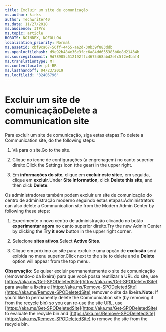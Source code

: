 ```yaml
---
title: Excluir um site de comunicação
ms.author: kirks
author: Techwriter40
ms.date: 11/27/2018
ms.audience: ITPro
ms.topic: article
ROBOTS: NOINDEX, NOFOLLOW
localization_priority: Normal
ms.assetid: cbf9ca67-56ff-4455-aa2d-30b39f883ddb
ms.openlocfilehash: d9e92b484e36e3fcc6a84dd655385b6e8d21434b
ms.sourcegitcommit: 9d78905c512192ffc4675468abd2efc5f2e4baf4
ms.translationtype: MT
ms.contentlocale: pt-BR
ms.lasthandoff: 04/23/2019
ms.locfileid: "32405796"
---
```

# <a name="delete-a-communication-site"></a><span data-ttu-id="36077-102">Excluir um site de comunicação</span><span class="sxs-lookup"><span data-stu-id="36077-102">Delete a communication site</span></span>

<span data-ttu-id="36077-103">Para excluir um site de comunicação, siga estas etapas:</span><span class="sxs-lookup"><span data-stu-id="36077-103">To delete a Communication site, do the following steps:</span></span> 
  
1. <span data-ttu-id="36077-104">Vá para o site.</span><span class="sxs-lookup"><span data-stu-id="36077-104">Go to the site.</span></span> 
  
2. <span data-ttu-id="36077-105">Clique no ícone de configurações (a engrenagem) no canto superior direito.</span><span class="sxs-lookup"><span data-stu-id="36077-105">Click the Settings icon (the gear) in the upper right.</span></span> 
  
3. <span data-ttu-id="36077-106">Em **informações do site**, clique em **excluir este site**e, em seguida, clique em **excluir**.</span><span class="sxs-lookup"><span data-stu-id="36077-106">Under **Site Information**, click **Delete this site**, and then click **Delete**.</span></span> 
  
<span data-ttu-id="36077-107">Os administradores também podem excluir um site de comunicação do centro de administração moderno seguindo estas etapas:</span><span class="sxs-lookup"><span data-stu-id="36077-107">Administrators can also delete a Communication site from the Modern Admin Center by following these steps:</span></span> 
  
1. <span data-ttu-id="36077-108">Experimente o novo centro de administração clicando no botão **experimentar agora** no canto superior direito.</span><span class="sxs-lookup"><span data-stu-id="36077-108">Try the new Admin Center by clicking the **Try it now** button in the upper right corner.</span></span> 
  
2. <span data-ttu-id="36077-109">Selecione **sites ativos**.</span><span class="sxs-lookup"><span data-stu-id="36077-109">Select **Active Sites**.</span></span> 
  
3. <span data-ttu-id="36077-110">Clique em próximo ao site para excluir e uma opção de **exclusão** será exibida no menu superior.</span><span class="sxs-lookup"><span data-stu-id="36077-110">Click next to the site to delete and a **Delete** option will appear from the top menu.</span></span> 
  
 <span data-ttu-id="36077-111">**Observação:** Se quiser excluir permanentemente o site de comunicação (removendo-o da lixeira) para que você possa reutilizar a URL do site, use [https://aka.ms/Get-SPODeletedSite](https://aka.ms/Get-SPODeletedSite) para avaliar a lixeira e [https://aka.ms/Remove-SPODeletedSite](https://aka.ms/Remove-SPODeletedSite) remover o site da lixeira.</span><span class="sxs-lookup"><span data-stu-id="36077-111">**Note:** If you'd like to permanently delete the Communication site (by removing it from the recycle bin) so you can re-use the site URL, use [https://aka.ms/Get-SPODeletedSite](https://aka.ms/Get-SPODeletedSite) to evaluate the recycle bin and [https://aka.ms/Remove-SPODeletedSite](https://aka.ms/Remove-SPODeletedSite) to remove the site from the recycle bin.</span></span> 
  

